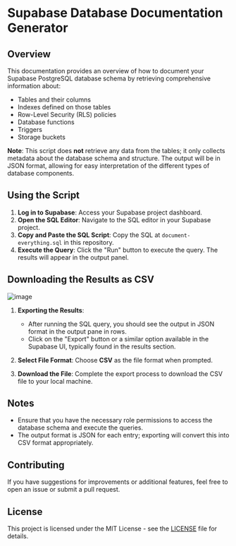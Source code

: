 # Supabase Database Documentation Generator

## Overview
This documentation provides an overview of how to document your Supabase PostgreSQL database schema by retrieving comprehensive information about:
- Tables and their columns
- Indexes defined on those tables
- Row-Level Security (RLS) policies
- Database functions
- Triggers
- Storage buckets

**Note**: This script does **not** retrieve any data from the tables; it only collects metadata about the database schema and structure. The output will be in JSON format, allowing for easy interpretation of the different types of database components.

## Using the Script
1. **Log in to Supabase**: Access your Supabase project dashboard.
2. **Open the SQL Editor**: Navigate to the SQL editor in your Supabase project.
3. **Copy and Paste the SQL Script**: Copy the SQL at `document-everything.sql` in this repository.
4. **Execute the Query**: Click the "Run" button to execute the query. The results will appear in the output panel.

## Downloading the Results as CSV
![image](https://github.com/user-attachments/assets/1ddcaba1-b55b-4001-bb1a-af53bb2c1392)

1. **Exporting the Results**:
   - After running the SQL query, you should see the output in JSON format in the output pane in rows.
   - Click on the "Export" button or a similar option available in the Supabase UI, typically found in the results section.

2. **Select File Format**: Choose **CSV** as the file format when prompted.
3. **Download the File**: Complete the export process to download the CSV file to your local machine.

## Notes
- Ensure that you have the necessary role permissions to access the database schema and execute the queries.
- The output format is JSON for each entry; exporting will convert this into CSV format appropriately.

## Contributing
If you have suggestions for improvements or additional features, feel free to open an issue or submit a pull request.

## License
This project is licensed under the MIT License - see the [LICENSE](LICENSE) file for details.
